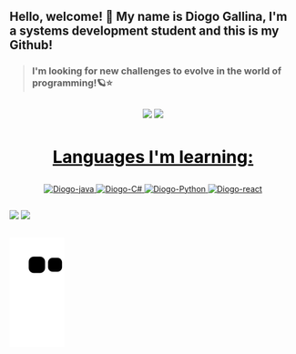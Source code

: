 ## Hello, welcome! 👋 My name is Diogo Gallina, I'm a systems development student and this is my Github!

>### I'm looking for new challenges to evolve in the world of programming!🪐⭐

##

<div align="center">
         <img height="180em" src="https://github-readme-stats.vercel.app/api?username=Diogo-gallina&show_icons=true&theme=radical"/>
         <a href="https://github.com/Diogo-gallina">
        <img height="180em" src="https://github-readme-stats.vercel.app/api/top-langs/?username=Diogo-gallina&layout=compact&langs_count=7&theme=radical"/>
</div>

<div align="center" ><br/>
    <p style="color: black; font-size: 30px; font-weight: bold">
Languages ​​I'm learning:
    </p>
    <a href="https://github.com/Diogo-gallina">
        <img height="40px" width="50px" alt="Diogo-java" src="https://cdn.jsdelivr.net/gh/devicons/devicon/icons/java/java-original.svg" />
        <img  height="40px" width="50px" alt="Diogo-C#" src="https://cdn.jsdelivr.net/gh/devicons/devicon/icons/csharp/csharp-original.svg" />
        <img height="40px" width="50px" alt="Diogo-Python" src="https://cdn.jsdelivr.net/gh/devicons/devicon/icons/python/python-original.svg" />
        <img  height="40px" width="50px" alt="Diogo-react" src="https://cdn.jsdelivr.net/gh/devicons/devicon/icons/javascript/javascript-original.svg"/>
    </a>
</div>

## 

<div>
    <a href="https://www.linkedin.com/in/diogo-gallina-204862231/" target="_blank"><img src="https://img.shields.io/badge/-LinkedIn-%230077B5?style=for-the-badge&logo=linkedin&logoColor=white" target="_blank"></a> 
    <a href = "mailto:diogogallina20@gmail.com"><img src="https://img.shields.io/badge/Gmail-D14836?style=for-the-badge&logo=gmail&logoColor=white" target="_blank"></a>
</div>

##

![snake gif](https://github.com/Diogo-gallina/Diogo-gallina/blob/output/github-contribution-grid-snake.svg)


<!--
**Diogo-gallina/Diogo-gallina** is a ✨ _special_ ✨ repository because its `README.md` (this file) appears on your GitHub profile.

Here are some ideas to get you started:

- 🔭 I’m currently working on ...
- 🌱 I’m currently learning ...
- 👯 I’m looking to collaborate on ...
- 🤔 I’m looking for help with ...
- 💬 Ask me about ...
- 📫 How to reach me: ...
- 😄 Pronouns: ...
- ⚡ Fun fact: ...
-->